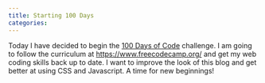 ```yaml
---
title: Starting 100 Days
categories:
---
```


Today I have decided to begin the [100 Days of Code](https://www.100daysofcode.com/) challenge. I am going to follow the curriculum at <https://www.freecodecamp.org/> and get my web coding skills back up to date. I want to improve the look of this blog and get better at using CSS and Javascript. A time for new beginnings!
